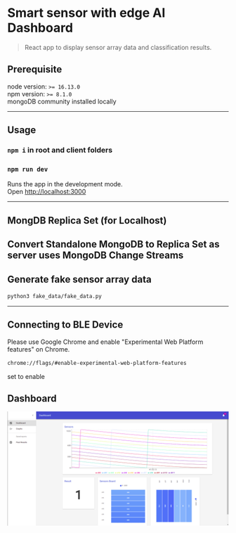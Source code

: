 # Smart sensor with edge AI Dashboard

> React app to display sensor array data and classification results.

## Prerequisite
node version: `>= 16.13.0`<br />
npm version: `>= 8.1.0` <br />
mongoDB community installed locally

---

## Usage
### `npm i` in root and client folders
### `npm run dev`

Runs the app in the development mode.<br>
Open [http://localhost:3000](http://localhost:3000)

---

## MongDB Replica Set (for Localhost)

Convert Standalone MongoDB to Replica Set as server uses MongoDB Change Streams
---

## Generate fake sensor array data
``` bash
python3 fake_data/fake_data.py
```
---
## Connecting to BLE Device
Please use Google Chrome and enable "Experimental Web Platform features" on Chrome.
```bash
chrome://flags/#enable-experimental-web-platform-features 
```
set to enable

## Dashboard
![](/img/dashboard.png)